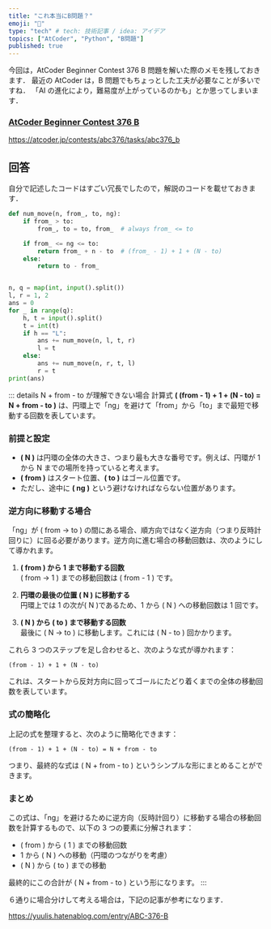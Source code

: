 ```yaml
---
title: "これ本当にB問題？"
emoji: "🤔"
type: "tech" # tech: 技術記事 / idea: アイデア
topics: ["AtCoder", "Python", "B問題"]
published: true
---
```


今回は，AtCoder Beginner Contest 376 B 問題を解いた際のメモを残しておきます．
最近の AtCoder は，B 問題でもちょっとした工夫が必要なことが多いですね．
「AI の進化により，難易度が上がっているのかも」とか思ってしまいます．

### [AtCoder Beginner Contest 376 B](https://atcoder.jp/contests/abc376/tasks/abc376_b)

https://atcoder.jp/contests/abc376/tasks/abc376_b

## 回答

自分で記述したコードはすごい冗長でしたので，解説のコードを載せておきます．

```python
def num_move(n, from_, to, ng):
    if from_ > to:
        from_, to = to, from_  # always from_ <= to

    if from_ <= ng <= to:
        return from_ + n - to  # (from_ - 1) + 1 + (N - to)
    else:
        return to - from_


n, q = map(int, input().split())
l, r = 1, 2
ans = 0
for _ in range(q):
    h, t = input().split()
    t = int(t)
    if h == "L":
        ans += num_move(n, l, t, r)
        l = t
    else:
        ans += num_move(n, r, t, l)
        r = t
print(ans)
```

::: details N + from - to が理解できない場合
計算式 **\( (from - 1) + 1 + (N - to) = N + from - to \)** は、円環上で「ng」を避けて「from」から「to」まで最短で移動する回数を表しています。

### 前提と設定

- **\( N \)** は円環の全体の大きさ、つまり最も大きな番号です。例えば、円環が 1 から N までの場所を持っていると考えます。
- **\( from \)** はスタート位置、**\( to \)** はゴール位置です。
- ただし、途中に **\( ng \)** という避けなければならない位置があります。

### 逆方向に移動する場合

「ng」が \( from → to \) の間にある場合、順方向ではなく逆方向（つまり反時計回りに）に回る必要があります。逆方向に進む場合の移動回数は、次のようにして導かれます。

1. **\( from \) から 1 まで移動する回数**  
   \( from → 1 \) までの移動回数は \( from - 1 \) です。

2. **円環の最後の位置 \( N \) に移動する**  
   円環上では 1 の次が\( N \)であるため、1 から \( N \) への移動回数は 1 回です。

3. **\( N \) から \( to \) まで移動する回数**  
   最後に \( N → to \) に移動します。これには \( N - to \) 回かかります。

これら 3 つのステップを足し合わせると、次のような式が導かれます：

```plaintext
(from - 1) + 1 + (N - to)
```

これは、スタートから反対方向に回ってゴールにたどり着くまでの全体の移動回数を表しています。

### 式の簡略化

上記の式を整理すると、次のように簡略化できます：

```plaintext
(from - 1) + 1 + (N - to) = N + from - to
```

つまり、最終的な式は \( N + from - to \) というシンプルな形にまとめることができます。

### まとめ

この式は、「ng」を避けるために逆方向（反時計回り）に移動する場合の移動回数を計算するもので、以下の 3 つの要素に分解されます：

- \( from \) から \( 1 \) までの移動回数
- 1 から \( N \) への移動（円環のつながりを考慮）
- \( N \) から \( to \) までの移動

最終的にこの合計が \( N + from - to \) という形になります。
:::

６通りに場合分けして考える場合は，下記の記事が参考になります．

https://yuulis.hatenablog.com/entry/ABC-376-B
